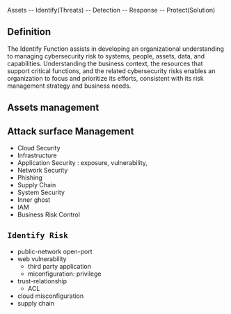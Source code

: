 Assets -- Identify(Threats) -- Detection -- Response -- Protect(Solution) 

## Definition
  The Identify Function assists in developing an organizational understanding to managing cybersecurity risk to systems, people, assets, data, and capabilities. Understanding the business context, the resources that support critical functions, and the related cybersecurity risks enables an organization to focus and prioritize its efforts, consistent with its risk management strategy and business needs.

## Assets management


## Attack surface Management 
- Cloud Security
- Infrastructure 
- Application Security : exposure, vulnerability, 
- Network Security
- Phishing
- Supply Chain
- System Security
- Inner ghost
- IAM
- Business Risk Control



## `Identify Risk`
 - public-network open-port
 - web vulnerability
   - third party application
   - miconfiguration: privilege
 - trust-relationship
   - ACL
 - cloud misconfiguration
 - supply chain
 
 
